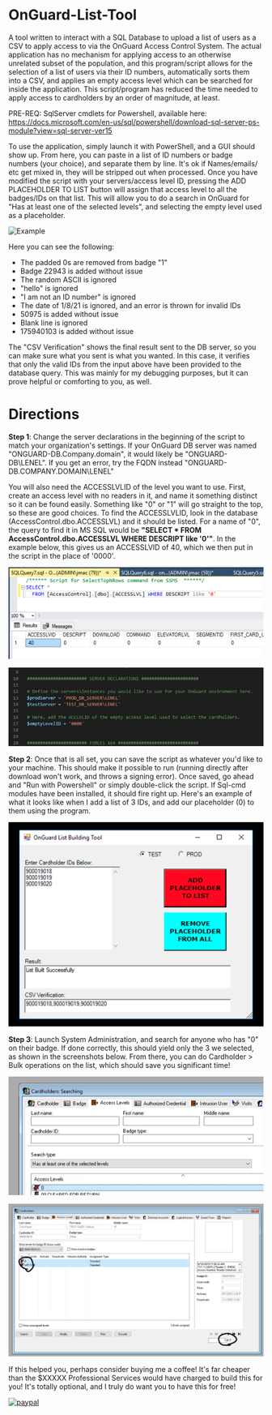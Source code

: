 # OnGuard-List-Tool

A tool written to interact with a SQL Database to upload a list of users as a CSV to apply access to via the OnGuard Access Control System. The actual application has no mechanism for applying access to an otherwise unrelated subset of the population, and this program/script allows for the selection of a list of users via their ID numbers, automatically sorts them into a CSV, and applies an empty access level which can be searched for inside the application. This script/program has reduced the time needed to apply access to cardholders by an order of magnitude, at least.  

PRE-REQ: SqlServer cmdlets for Powershell, available here: https://docs.microsoft.com/en-us/sql/powershell/download-sql-server-ps-module?view=sql-server-ver15

To use the application, simply launch it with PowerShell, and a GUI should show up. From here, you can paste in a list of ID numbers or badge numbers (your choice), and separate them by line. It's ok if Names/emails/ etc get mixed in, they will be stripped out when processed. Once you have modified the script with your servers/access level ID, pressing the ADD PLACEHOLDER TO LIST button will assign that access level to all the badges/IDs on that list. This will allow you to do a search in OnGuard for "Has at least one of the selected levels", and selecting the empty level used as a placeholder. 

![Example](https://github.com/jmac5/Portfolio/blob/master/OnGuard%20DB%20Tool%20Screenshot.png)

Here you can see the following:

* The padded 0s are removed from badge "1"
* Badge 22943 is added without issue
* The random ASCII is ignored
* "hello" is ignored
* "I am not an ID number" is ignored
* The date of 1/8/21 is ignored, and an error is thrown for invalid IDs
* 50975 is added without issue
* Blank line is ignored
* 175940103 is added without issue

The "CSV Verification" shows the final result sent to the DB server, so you can make sure what you sent is what you wanted. In this case, it verifies that only the valid IDs from the input above have been provided to the database query. This was mainly for my debugging purposes, but it can prove helpful or comforting to you, as well. 

# Directions

**Step 1**: Change the server declarations in the beginning of the script to match your organization's settings. If your OnGuard DB server was named "ONGUARD-DB.Company.domain", it would likely be "ONGUARD-DB\LENEL". If you get an error, try the FQDN instead "ONGUARD-DB.COMPANY.DOMAIN\LENEL" 

You will also need the ACCESSLVLID of the level you want to use. First, create an access level with no readers in it, and name it something distinct so it can be found easily. Something like "0" or "1" will go straight to the top, so these are good choices. To find the ACCESSLVLID, look in the database (AccessControl.dbo.ACCESSLVL) and it should be listed. For a name of "0", the query to find it in MS SQL would be **"SELECT * FROM AccessControl.dbo.ACCESSLVL WHERE DESCRIPT like '0'"**. In the example below, this gives us an ACCESSLVID of 40, which we then put in the script in the place of '0000'. 

![Example7](https://github.com/jmac5/OnGuard-List-Tool/blob/main/Tool%20Screenshots/Screen%20Shot%202021-01-11%20at%208.32.35%20AM.png)

![Example2](https://github.com/jmac5/OnGuard-List-Tool/blob/main/Tool%20Screenshots/Screen%20Shot%202021-01-11%20at%208.12.06%20AM.png)

**Step 2**: Once that is all set, you can save the script as whatever you'd like to your machine. This should make it possible to run (running directly after download won't work, and throws a signing error). Once saved, go ahead and "Run with Powershell" or simply double-click the script. If Sql-cmd modules have been installed, it should fire right up. Here's an example of what it looks like when I add a list of 3 IDs, and add our placeholder (0) to them using the program.

![Example4](https://github.com/jmac5/OnGuard-List-Tool/blob/main/Tool%20Screenshots/Screen%20Shot%202021-01-11%20at%208.22.35%20AM.png)

**Step 3**: Launch System Administration, and search for anyone who has "0" on their badge. If done correctly, this should yield only the 3 we selected, as shown in the screenshots below. From there, you can do Cardholder > Bulk operations on the list, which should save you significant time! 


![Example5](https://github.com/jmac5/OnGuard-List-Tool/blob/main/Tool%20Screenshots/Screen%20Shot%202021-01-11%20at%208.23.18%20AM.png)

![Example6](https://github.com/jmac5/OnGuard-List-Tool/blob/main/Tool%20Screenshots/Screen%20Shot%202021-01-11%20at%208.24.16%20AM.png)


If this helped you, perhaps consider buying me a coffee! It's far cheaper than the $XXXXX Professional Services would have charged to build this for you! It's totally optional, and I truly do want you to have this for free!

[![paypal](https://www.paypalobjects.com/en_US/i/btn/btn_donateCC_LG.gif)](https://www.paypal.com/donate?business=QQDJSFNE4TU3A&currency_code=USD)
